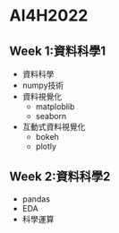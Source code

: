 # AI4H2022

## Week 1:資料科學1
- 資料科學
- numpy技術
- 資料視覺化
  - matploblib
  - seaborn
- 互動式資料視覺化
  - bokeh
  - plotly 

## Week 2:資料科學2
- pandas
- EDA
- 科學運算

## 
